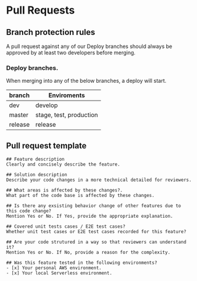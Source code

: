 # Pull Requests

## Branch protection rules
A pull request against any of our Deploy branches should always be approved by at least two developers before merging.

### Deploy branches.
When merging into any of the below branches, a deploy will start.  
  
| branch  | Enviroments             |
| ------- | ----------------------- |
| dev     | develop                 |
| master  | stage, test, production |
| release | release                 |

## Pull request template
```
## Feature description
Clearly and concisely describe the feature.

## Solution description
Describe your code changes in a more technical detailed for reviewers.

## What areas is affected by these changes?.
What part of the code base is affected by these changes.

## Is there any exsisting behavior change of other features due to this code change?
Mention Yes or No. If Yes, provide the appropriate explanation.

## Covered unit tests cases / E2E test cases?
Whether unit test cases or E2E test cases recorded for this feature?

## Are your code strutured in a way so that reviewers can understand it?
Mention Yes or No. If No, provide a reason for the complexity.

## Was this feature tested in the following environments?
- [x] Your personal AWS environment.
- [x] Your local Serverless environment.

```



